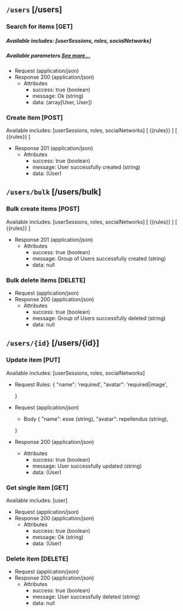 ## <code>/users</code> [/users]

### Search for items [GET]
##### Available includes: [userSessions, roles, socialNetworks]
##### Available parameters <a href="#header-filters">See more...</a>
+ Request (application/json)
    <!-- include(request/header.md) -->
+ Response 200 (application/json)
    + Attributes         
        + success: true (boolean)
        + message: Ok (string)
        + data: (array[User, User])

<!-- include(response/401.md) -->
<!-- include(response/500.md) -->
### Create item [POST]
Available includes: [userSessions, roles, socialNetworks]
[
{{rules}}
        ]
[
{{rules}}
        ]
+ Response 201 (application/json)
    + Attributes         
        + success: true (boolean)
        + message: User successfully created (string)
        + data: (User)

<!-- include(response/401.md) -->
<!-- include(response/422.md) -->
<!-- include(response/500.md) -->

## <code>/users/bulk</code> [/users/bulk]
### Bulk create items [POST]
Available includes: [userSessions, roles, socialNetworks]
[
{{rules}}
        ]
[
{{rules}}
        ]
+ Response 201 (application/json)
    + Attributes         
        + success: true (boolean)
        + message: Group of Users successfully created (string)
        + data: null

<!-- include(response/401.md) -->
<!-- include(response/422.md) -->
<!-- include(response/500.md) -->
### Bulk delete items [DELETE]
+ Request (application/json)
    <!-- include(request/header.md) -->    
+ Response 200 (application/json)
    + Attributes         
        + success: true (boolean)
        + message: Group of Users successfully deleted (string)
        + data: null

<!-- include(response/401.md) -->
<!-- include(response/404.md) -->
<!-- include(response/500.md) -->

## <code>/users/{id}</code> [/users/{id}]
### Update item [PUT]
Available includes: [userSessions, roles, socialNetworks]
<!-- include(parameters/id.md) -->
+ Request Rules:
    {
            "name": 'required',
            "avatar": 'required|image',

    }
+ Request (application/json)
    <!-- include(request/header.md) -->
    + Body
    {
            "name": esse (string),
            "avatar": repellendus (string),

    }
+ Response 200 (application/json)
    + Attributes         
        + success: true (boolean)
        + message: User successfully updated (string)
        + data: (User)

<!-- include(response/401.md) -->
<!-- include(response/404.md) -->
<!-- include(response/422.md) -->
<!-- include(response/500.md) -->
### Get single item [GET]
Available includes: [user]
<!-- include(parameters/id.md) -->
+ Request (application/json)
    <!-- include(request/header.md) -->
+ Response 200 (application/json)
    + Attributes         
        + success: true (boolean)
        + message: Ok (string)
        + data: (User)

<!-- include(response/401.md) -->
<!-- include(response/404.md) -->
<!-- include(response/500.md) -->
### Delete item [DELETE]
<!-- include(parameters/id.md) -->
+ Request (application/json)
    <!-- include(request/header.md) -->    
+ Response 200 (application/json)
    + Attributes         
        + success: true (boolean)
        + message: User successfully deleted (string)
        + data: null

<!-- include(response/401.md) -->
<!-- include(response/404.md) -->
<!-- include(response/500.md) -->



